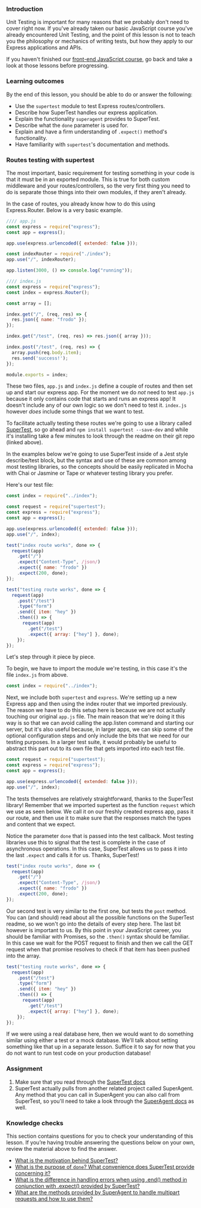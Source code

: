 ### Introduction
Unit Testing is important for many reasons that we probably don't need to cover right now. If you've already taken our basic JavaScript course you've already encountered Unit Testing, and the point of _this_ lesson is not to teach you the philosophy or mechanics of writing tests, but how they apply to our Express applications and APIs.

If you haven't finished our [front-end JavaScript course](https://www.theodinproject.com/paths/full-stack-javascript/courses/javascript), go back and take a look at those lessons before progressing.

### Learning outcomes

By the end of this lesson, you should be able to do or answer the following:

- Use the `supertest` module to test Express routes/controllers.
- Describe how SuperTest handles our express application.
- Explain the functionality `superagent` provides to SuperTest.
- Describe what the `done` parameter is used for.
- Explain and have a firm understanding of `.expect()` method's functionality.
- Have familiarity with `supertest`'s documentation and methods.

### Routes testing with supertest

The most important, basic requirement for testing something in your code is that it must be in an exported module. This is true for both custom middleware and your routes/controllers, so the very first thing you need to do is separate those things into their own modules, if they aren't already.

In the case of routes, you already know how to do this using Express.Router. Below is a very basic example.

~~~javascript
//// app.js
const express = require("express");
const app = express();

app.use(express.urlencoded({ extended: false }));

const indexRouter = require("./index");
app.use("/", indexRouter);

app.listen(3000, () => console.log("running"));
~~~

~~~javascript
//// index.js
const express = require("express");
const index = express.Router();

const array = [];

index.get("/", (req, res) => {
  res.json({ name: "frodo" });
});

index.get("/test", (req, res) => res.json({ array }));

index.post("/test", (req, res) => {
  array.push(req.body.item);
  res.send('success!');
});

module.exports = index;
~~~

These two files, `app.js` and `index.js` define a couple of routes and then set up and start our express app. For the moment we do _not_ need to test `app.js` because it only contains code that starts and runs an express app! It doesn't include any of our own logic so we don't need to test it. `index.js` however _does_ include some things that we want to test.

To facilitate actually testing these routes we're going to use a library called [SuperTest](https://github.com/visionmedia/supertest), so go ahead and `npm install supertest --save-dev` and while it's installing take a few minutes to look through the readme on their git repo (linked above).

In the examples below we're going to use SuperTest inside of a Jest style describe/test block, but the syntax and use of these are common among most testing libraries, so the concepts should be easily replicated in Mocha with Chai or Jasmine or Tape or whatever testing library you prefer.

Here's our test file:

~~~javascript
const index = require("../index");

const request = require("supertest");
const express = require("express");
const app = express();

app.use(express.urlencoded({ extended: false }));
app.use("/", index);

test("index route works", done => {
  request(app)
    .get("/")
    .expect("Content-Type", /json/)
    .expect({ name: "frodo" })
    .expect(200, done);
});

test("testing route works", done => {
  request(app)
    .post("/test")
    .type("form")
    .send({ item: "hey" })
    .then(() => {
      request(app)
        .get("/test")
        .expect({ array: ["hey"] }, done);
    });
});
~~~

Let's step through it piece by piece.

To begin, we have to import the module we're testing, in this case it's the file `index.js` from above.

~~~javascript
const index = require("../index");
~~~

Next, we include both `supertest` and `express`.  We're setting up a new Express app and then using the index router that we imported previously. The reason we have to do this setup here is because we are not actually touching our original `app.js` file. The main reason that we're doing it this way is so that we can avoid calling the app.listen command and starting our server, but it's also useful because, in larger apps, we can skip some of the optional configuration steps and only include the bits that we need for our testing purposes.  In a larger test suite, it would probably be useful to abstract this part out to its own file that gets imported into each test file.

~~~javascript
const request = require("supertest");
const express = require("express");
const app = express();

app.use(express.urlencoded({ extended: false }));
app.use("/", index);
~~~

The tests themselves are relatively straightforward, thanks to the SuperTest library! Remember that we imported supertest as the function `request` which we use as seen below. We call it on our freshly created express app, pass it our route, and then use it to make sure that the responses match the types and content that we expect. 

Notice the parameter <span id="done">`done`</span> that is passed into the test callback.  Most testing libraries use this to signal that the test is complete in the case of asynchronous operations. In this case, SuperTest allows us to pass it into the last `.expect` and calls it for us.  Thanks, SuperTest!

~~~javascript
test("index route works", done => {
  request(app)
    .get("/")
    .expect("Content-Type", /json/)
    .expect({ name: "frodo" })
    .expect(200, done);
});
~~~

Our second test is very similar to the first one, but tests the `post` method. You can (and should) read about all the possible functions on the SuperTest readme, so we won't go into the details of every step here. The last bit however is important to us. By this point in your JavaScript career, you should be familiar with Promises, so the `.then()` syntax should be familiar. In this case we wait for the POST request to finish and then we call the GET request when that promise resolves to check if that item has been pushed into the array.

~~~javascript
test("testing route works", done => {
  request(app)
    .post("/test")
    .type("form")
    .send({ item: "hey" })
    .then(() => {
      request(app)
        .get("/test")
        .expect({ array: ["hey"] }, done);
    });
});
~~~

If we were using a real database here, then we would want to do something similar using either a test or a mock database. We'll talk about setting something like that up in a separate lesson. Suffice it to say for now that you do not want to run test code on your production database!

### Assignment

<div class="lesson-content__panel" markdown="1">

1. Make sure that you read through the [SuperTest docs](https://github.com/visionmedia/supertest) 
2. SuperTest actually pulls from another related project called SuperAgent.  Any method that you can call in SuperAgent you can also call from SuperTest, so you'll need to take a look through the [SuperAgent docs](https://ladjs.github.io/superagent/) as well.
</div>

### Knowledge checks
 
This section contains questions for you to check your understanding of this lesson. If you’re having trouble answering the questions below on your own, review the material above to find the answer.

- <a class='knowledge-check-link' href='https://github.com/visionmedia/supertest#about'>What is the motivation behind SuperTest?</a>
- <a class='knowledge-check-link' href='#done'>What is the purpose of `done`? What convenience does SuperTest provide concerning it?</a>
- <a class='knowledge-check-link' href='https://github.com/visionmedia/supertest#example'>What is the difference in handling errors when using .end() method in conjunction with .expect() provided by SuperTest?</a>
- <a class='knowledge-check-link' href='https://ladjs.github.io/superagent/#multipart-requests'>What are the methods provided by SuperAgent to handle multipart requests and how to use them?</a>

